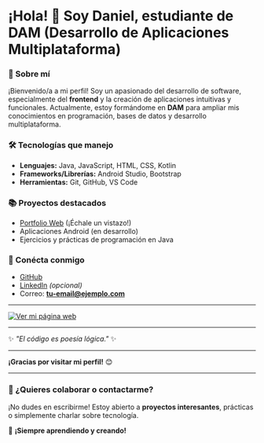 # ¡Hola! 👋 Soy Daniel, estudiante de **DAM** (Desarrollo de Aplicaciones Multiplataforma)  

### 🌟 Sobre mí  
¡Bienvenido/a a mi perfil! Soy un apasionado del desarrollo de software, especialmente del **frontend** y la creación de aplicaciones intuitivas y funcionales. Actualmente, estoy formándome en **DAM** para ampliar mis conocimientos en programación, bases de datos y desarrollo multiplataforma.  

### 🛠️ Tecnologías que manejo  
- **Lenguajes:** Java, JavaScript, HTML, CSS, Kotlin  
- **Frameworks/Librerías:** Android Studio, Bootstrap  
- **Herramientas:** Git, GitHub, VS Code  

### 📚 Proyectos destacados  
- [Portfolio Web](https://daniirc.github.io) (¡Échale un vistazo!)  
- Aplicaciones Android (en desarrollo)  
- Ejercicios y prácticas de programación en Java  

### 🔗 Conécta conmigo  
- [GitHub](https://github.com/daniirc)  
- [LinkedIn](https://linkedin.com/in/tu-perfil) *(opcional)*  
- Correo: **tu-email@ejemplo.com**  

---

<a href="https://daniirc.github.io" target="_blank">  
  <img src="https://img.shields.io/badge/Ver_mi_página_web-FF5722?style=for-the-badge&logo=github&logoColor=white" alt="Ver mi página web" />  
</a>  

---  

✨ *"El código es poesía lógica."* ✨  

---  

**¡Gracias por visitar mi perfil!** 😊  

---  

### 📌 ¿Quieres colaborar o contactarme?  
¡No dudes en escribirme! Estoy abierto a **proyectos interesantes**, prácticas o simplemente charlar sobre tecnología.  

🚀 **¡Siempre aprendiendo y creando!**  
